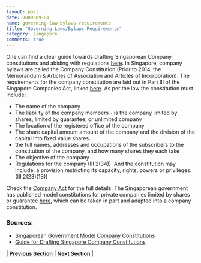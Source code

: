 ```yaml
---
layout: post
date: 0009-09-01
name: governing-law-bylaws-requirements
title: "Governing Laws/Bylaws Requirements"
category: singapore
comments: true
---
```


One can find a clear guide towards drafting Singaporean Company constitutions and abiding with regulations [here](https://www.startupdecisions.com.sg/singapore/company-law/company-constitution/).
In Singapore, company bylaws are called the Company Constitution (Prior to 2014, the Memorandum & Articles of Association and Articles of Incorporation). The requirements for the company constitution are laid out in Part III of the Singapore Companies Act, linked [here](https://sso.agc.gov.sg/Act/CoA1967#pr17-).
As per the law the constitution must include: 
   * The name of the company 
   * The liability of the company members - is the company limited by shares, limited by guarantee, or unlimited company 
   * The location of the registered office of the company 
   * The share capital amount amount of the company and the division of the capital into fixed value shares. 
   * the full names, addresses and occupations of the subscribers to the constitution of the company, and how many shares they each take 
   * The objective of the company 
   * Regulations for the company (III 2(34)) 
And the constitution may include: a provision restricting its capacity, rights, powers or privileges. (III 2(23)(1B)) 

Check the [Company Act](https://sso.agc.gov.sg/Act/CoA1967#P1III-) for the full details.
The Singaporean government has published model constitutions for private companies limited by shares or guarantee [here](https://sso.agc.gov.sg/SL/CoA1967-S833-2015?DocDate=20151231&ProvIds=Sc1-.), which can be taken in part and adapted into a company constitution.

### Sources:
   * [Singaporean Government Model Company Constitutions](https://sso.agc.gov.sg/SL/CoA1967-S833-2015?DocDate=20151231&ProvIds=Sc1-.)
   * [Guide for Drafting Singapore Company Constitutions](https://www.startupdecisions.com.sg/singapore/company-law/company-constitution/)


| **[Previous Section]( https://neo-project.github.io/global-blockchain-compliance-hub//singapore/singapore-tax-and-auditing-requirements.html)** | **[Next Section]( https://neo-project.github.io/global-blockchain-compliance-hub//singapore/singapore-laws-token-sales.html)** |
